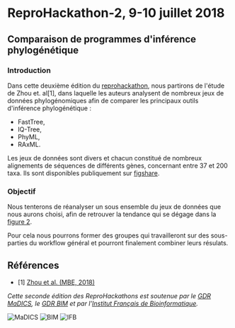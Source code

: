 # ReproHackathon-2, 9-10 juillet 2018

## Comparaison de programmes d'inférence phylogénétique 

### Introduction

Dans cette deuxième édition du [reprohackathon](hackathon_2_programme.md), nous partirons de l'étude de Zhou et. al[1], dans laquelle les auteurs analysent de nombreux jeux de données phylogénomiques afin de comparer les principaux outils d'inférence phylogénétique :

- FastTree,
- IQ-Tree,
- PhyML,
- RAxML.

Les jeux de données sont divers et chacun constitué de nombreux alignements de séquences de différents gènes, concernant entre 37 et 200 taxa. Ils sont disponibles publiquement sur [figshare](https://figshare.com/projects/Evaluating_fast_maximum_likelihood-based_phylogenetic_programs_using_empirical_phylogenomic_data_sets/22040).

### Objectif

Nous tenterons de réanalyser un sous ensemble du jeux de données que nous aurons choisi, afin de retrouver la tendance qui se dégage dans la [figure 2](https://academic.oup.com/view-large/figure/113627370/msx302f2.png).

Pour cela nous pourrons former des groupes qui travailleront sur des sous-parties du workflow général et pourront finalement combiner leurs résulats. 

## Références
* [1] [Zhou et al. (MBE, 2018)](https://www.ncbi.nlm.nih.gov/pubmed/29177474)

*Cette seconde édition des ReproHackathons est soutenue par le [GDR MaDICS](https://www.madics.fr), le [GDR BIM](http://www.gdr-bim.cnrs.fr) et par l'[Institut Français de Bioinformatique](http://www.france-bioinformatique.fr).*

![MaDICS](https://ifb-elixirfr.github.io/ReproHackathon/logo-madics.png) ![BIM](https://ifb-elixirfr.github.io/ReproHackathon/logo-gdrbim-web.jpg) ![IFB](https://ifb-elixirfr.github.io/ReproHackathon/logo-ifb.png)

